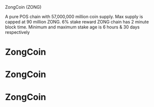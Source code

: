 ZongCoin (ZONG)

A pure POS chain with 57,000,000 million coin supply.
Max supply is capped at 90 million ZONG.
6% stake reward
ZONG chain has 2 minute block time. Minimum and maximum stake age is 6 hours & 30 days respectively
# ZongCoin
# ZongCoin
# ZongCoin
